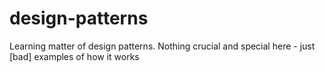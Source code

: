 # design-patterns
Learning matter of design patterns. Nothing crucial and special here - just [bad] examples of how it works
